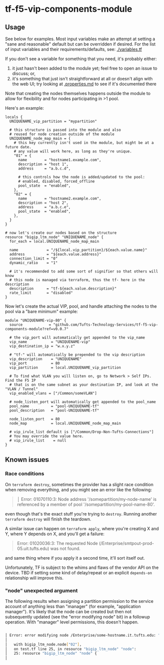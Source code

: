 # tf-f5-vip-components-module

## Usage

See below for examples.  Most input variables make an attempt at setting a "sane and reasonable" default but can be overridden if desired.  For the list of input variables and their requirements/defaults, see: [./variables.tf](variables.tf)

If you don't see a variable for something that you need, it's probably either:

1. it just hasn't been added to the module yet; feel free to open an issue to discuss; or,
1. it's something that just isn't straightforward at all or doesn't align with the web UI; try looking at [.properties.md](properties.md) to see if it's documented there

Note that creating the nodes themselves happens outside the module to allow for flexibility and for nodes participating in >1 pool.

Here's an example:

```hcl
locals {
  UNIQUENAME_vip_partition = "mypartition"
  
  # this structure is passed into the module and also 
  # reused for node creation outside of the module
  UNIQUENAME_node_map_main = {
    # this key currently isn't used in the module, but might be at a future date.
    # any value will work here, as long as they're unique.
    "01" = {
      name        = "hostname1.example.com",
      description = "host 1",
      address     = "a.b.c.d",

      # this controls how the node is added/updated to the pool:
      # enabled, disabled, forced_offline
      pool_state  = "enabled",
    },
    "02" = {
      name        = "hostname2.example.com",
      description = "host 2",
      address     = "a.b.c.e",
      pool_state  = "enabled",
    },
  }
}

# now let's create our nodes based on the structure  
resource "bigip_ltm_node" "UNIQUENAME_node" {
  for_each = local.UNIQUENAME_node_map_main
  
  name             = "/${local.vip_partition}/${each.value.name}"
  address          = "${each.value.address}"
  connection_limit = "0"
  dynamic_ratio    = "1"

  # it's recommended to add some sort of signifier so that others will know 
  # this node is managed via terraform, thus the tf- here in the description
  description      = "tf-${each.value.description}"
  rate_limit       = "disabled"
}
```

Now let's create the actual VIP, pool, and handle attaching the nodes to the pool via a "bare minimum" example:

```hcl
module "UNIQUENAME-vip-80" {
  source            = "github.com/Tufts-Technology-Services/tf-f5-vip-components-module?ref=v0.0.7"

  # the vip_port will automatically get appended to the vip_name
  vip_name           = "UNIQUENAME-vip"
  vip_destination_ip = "w.x.y.z"

  # "tf-" will automatically be prepended to the vip description
  vip_description    = "UNIQUENAME"
  vip_port           = 80
  vip_partition      = local.UNIQUENAME_vip_partition
  
  # To find what VLAN you will listen on, go to Network > Self IPs. Find the F5 IP
  # that is on the same subnet as your destination IP, and look at the "VLAN / Tunnel"
  vip_enabled_vlans = ["/Common/someVLAN"]

  # node_listen_port will automatically get appended to the pool_name
  pool_name          = "pool-UNIQUENAME-tf"
  pool_description   = "pool-UNIQUENAME-tf"

  node_listen_port   = 80
  node_map           = local.UNIQUENAME_node_map_main
  
  # vip_irule_list default is ["/Common/Drop-Non-Tufts-Connections"]
  # You may override the value here.
  # vip_irule_list    = null
}  
```

## Known issues

### Race conditions

On `terraform destroy`, sometimes the provider has a slight race condition when removing everything, and you might see an error like the following:

> │ Error: 01070110:3: Node address '/somepartition/my-node-name' is referenced by a member of pool '/somepartition/my-pool-name-80'.

even though that's the exact stuff you're trying to `destroy`. Running another `terraform destroy` will finish the teardown.

A similar issue can happen on `terraform apply`, where you're creating X and Y, where Y depends on X, and you'll get a failure:

> Error: 01020036:3: The requested Node (/Enterprise/smtpout-prod-05.uit.tufts.edu) was not found.

and same thing where if you apply it a second time, it'll sort itself out.

Unfortunately, TF is subject to the whims and flaws of the vendor API on the device.  TBD if setting some kind of delay/repeat or an explicit `depends-on` relationship will improve this.

### "node" unexpected argument

The following results when assigning a partition permission to the service account of anything less than "manager" (for example, "application manager").  It's likely that the node can be created but then not subsequently updated (see the "error modifying node" bit) in a followup operation.  With "manager" level permissions, this doesn't happen.

```bash

│ Error: error modifying node /Enterprise/some-hostname.it.tufts.edu: "node" unexpected argument
│ 
│   with bigip_ltm_node.node["02"],
│   on test.tf line 25, in resource "bigip_ltm_node" "node":
│   25: resource "bigip_ltm_node" "node" {
│ 
```
